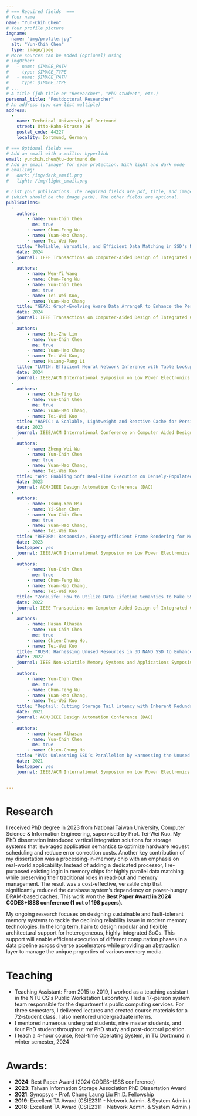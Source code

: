 ```yaml
---
# === Required fields  ===
# Your name 
name: "Yun-Chih Chen"
# Your profile picture
imgname: 
  name: "img/profile.jpg"
  alt: "Yun-Chih Chen"
  type: image/jpeg
# More sources can be added (optional) using 
# imgOther:
#   - name: $IMAGE_PATH
#     type: $IMAGE_TYPE
#   - name: $IMAGE_PATH
#     type: $IMAGE_TYPE
# ...
# A title (job title or "Researcher", "PhD student", etc.)
personal_title: "Postdoctoral Researcher"
# An address (you can list multiple)
address: 
  - 
    name: Technical University of Dortmund
    street: Otto-Hahn-Strasse 16
    postal_code: 44227
    locality: Dortmund, Germany

# === Optional fields ===
# Add an email with a mailto: hyperlink
email: yunchih.chen@tu-dortmund.de
# Add an email "image" for spam protection. With light and dark mode
# emailImg: 
#   dark: /img/dark_email.png
#   light: /img/light_email.png

# List your publications. The required fields are pdf, title, and image 
# (which should be the image path). The other fields are optional.
publications:
  - 
    authors:
        - name: Yun-Chih Chen
          me: true
        - name: Chun-Feng Wu
        - name: Yuan-Hao Chang,
        - name: Tei-Wei Kuo
    title: "Reliable, Versatile, and Efficient Data Matching in SSD's NAND Flash Memory Chip for Data Indexing Acceleration"
    date: 2024
    journal: IEEE Transactions on Computer-Aided Design of Integrated Circuits and Systems (TCAD). (Integrated with ACM/IEEE CODES+ISSS'24) (**Best Paper Award**)
  - 
    authors:
        - name: Wen-Yi Wang
        - name: Chun-Feng Wu
        - name: Yun-Chih Chen
          me: true
        - name: Tei-Wei Kuo,
        - name: Yuan-Hao Chang
    title: "GEAR: Graph-Evolving Aware Data ArrangeR to Enhance the Performance of Traversing Evolving Graphs on SCM"
    date: 2024
    journal: IEEE Transactions on Computer-Aided Design of Integrated Circuits and Systems (TCAD). (Integrated with ACM/IEEE CODES+ISSS'24)
  - 
    authors:
        - name: Shi-Zhe Lin
        - name: Yun-Chih Chen
          me: true
        - name: Yuan-Hao Chang
        - name: Tei-Wei Kuo,
        - name: Hsiang-Pang Li
    title: "LUTIN: Efficient Neural Network Inference with Table Lookup"
    date: 2024
    journal: IEEE/ACM International Symposium on Low Power Electronics and Design (ISLPED)
  - 
    authors:
        - name: Chih-Ting Lo
        - name: Yun-Chih Chen
          me: true
        - name: Yuan-Hao Chang,
        - name: Tei-Wei Kuo
    title: "HAPIC: A Scalable, Lightweight and Reactive Cache for Persistent-Memory-Based Index"
    date: 2023
    journal: IEEE/ACM International Conference on Computer Aided Design (ICCAD)
  - 
    authors:
        - name: Zheng-Wei Wu
        - name: Yun-Chih Chen
          me: true
        - name: Yuan-Hao Chang,
        - name: Tei-Wei Kuo
    title: "APP: Enabling Soft Real-Time Execution on Densely-Populated Hybrid Memory System"
    date: 2023
    journal: ACM/IEEE Design Automation Conference (DAC)
  - 
    authors:
        - name: Tsung-Yen Hsu
        - name: Yi-Shen Chen
        - name: Yun-Chih Chen
          me: true
        - name: Yuan-Hao Chang,
        - name: Tei-Wei Kuo
    title: "REFORM: Responsive, Energy-efficient Frame Rendering for Mobile Devices"
    date: 2023
    bestpaper: yes
    journal: IEEE/ACM International Symposium on Low Power Electronics and Design (ISLPED)
  - 
    authors:
        - name: Yun-Chih Chen
          me: true
        - name: Chun-Feng Wu
        - name: Yuan-Hao Chang,
        - name: Tei-Wei Kuo
    title: "ZoneLife: How to Utilize Data Lifetime Semantics to Make SSDs Smarter"
    date: 2022
    journal: IEEE Transactions on Computer-Aided Design of Integrated Circuits and Systems
  - 
    authors:
        - name: Hasan Alhasan
        - name: Yun-Chih Chen
          me: true
        - name: Chien-Chung Ho,
        - name: Tei-Wei Kuo
    title: "RUSM: Harnessing Unused Resources in 3D NAND SSD to Enhance Reading Performance"
    date: 2022
    journal: IEEE Non-Volatile Memory Systems and Applications Symposium (NVMSA)
  - 
    authors:
        - name: Yun-Chih Chen
          me: true
        - name: Chun-Feng Wu
        - name: Yuan-Hao Chang,
        - name: Tei-Wei Kuo
    title: "Reptail: Cutting Storage Tail Latency with Inherent Redundancy"
    date: 2021
    journal: ACM/IEEE Design Automation Conference (DAC)
  - 
    authors:
        - name: Hasan Alhasan
        - name: Yun-Chih Chen
          me: true
        - name: Chien-Chung Ho
    title: "RVO: Unleashing SSD’s Parallelism by Harnessing the Unused Power"
    date: 2021
    bestpaper: yes
    journal: IEEE/ACM International Symposium on Low Power Electronics and Design (ISLPED)


---
```

# Research

I received PhD degree in 2023 from National Taiwan University, Computer Science \& Information Engineering, supervised by Prof. Tei-Wei Kuo.
My PhD dissertation introduced vertical integration solutions for storage systems that leveraged application semantics to optimize hardware request scheduling and reduce error correction costs.
Another key contribution of my dissertation was a processing-in-memory chip with an emphasis on real-world applicability. Instead of adding a dedicated processor, I re-purposed existing logic in memory chips for highly parallel data matching while preserving their traditional roles in read-out and memory management. The result was a cost-effective, versatile chip that significantly reduced the database system’s dependency on power-hungry DRAM-based caches. This work won the **Best Paper Award in 2024 CODES+ISSS conference (1 out of 198 papers)**.

My ongoing research focuses on designing sustainable and fault-tolerant memory systems to tackle the declining reliability issue in modern memory technologies. 
In the long term, I aim to design modular and flexible architectural support for heterogeneous, highly-integrated SoCs.  This support will enable efficient execution of different computation phases in a data pipeline across diverse accelerators while providing an abstraction layer to manage the unique properties of various memory media.




# Teaching

- Teaching Assistant: From 2015 to 2019, I worked as a teaching assistant in the NTU CS's Public Workstation Laboratory.  I led a 17-person system team responsible for the department's public computing services.    For three semesters, I delivered lectures and created course materials for a 72-student class. I also mentored undergraduate interns.
- I mentored numerous undergrad students, nine master students, and four PhD student throughout my PhD study and post-doctoral position.
- I teach a 4-hour course, Real-time Operating System, in TU Dortmund in winter semester, 2024


# Awards:

- **2024**: Best Paper Award (2024 CODES+ISSS conference)
- **2023**: Taiwan Information Storage Association PhD Dissertation Award
- **2021**: Synopsys - Prof. Chung Laung Liu Ph.D. Fellowship
- **2019**: Excellent TA Award (CSIE2311 - Network Admin. & System Admin.)
- **2018**: Excellent TA Award (CSIE2311 - Network Admin. & System Admin.)
